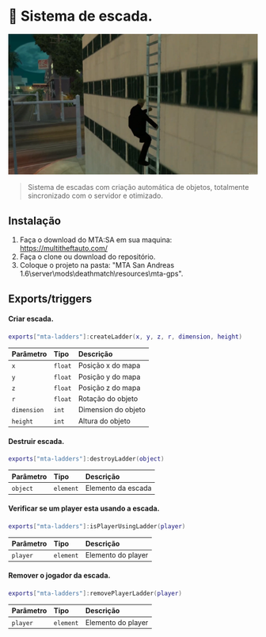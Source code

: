 # 🚩 Sistema de escada.

![preview](.github/preview.webp)

> Sistema de escadas com criação automática de objetos, totalmente sincronizado com o servidor e otimizado.

## Instalação

1. Faça o download do MTA:SA em sua maquina: https://multitheftauto.com/
2. Faça o clone ou download do repositório.
3. Coloque o projeto na pasta: "MTA San Andreas 1.6\server\mods\deathmatch\resources\mta-gps".

## Exports/triggers

#### Criar escada.

```lua
exports["mta-ladders"]:createLadder(x, y, z, r, dimension, height)
```

| Parâmetro   | Tipo    | Descrição           |
| :---------- | :------ | :------------------ |
| `x`         | `float` | Posição x do mapa   |
| `y`         | `float` | Posição y do mapa   |
| `z`         | `float` | Posição z do mapa   |
| `r`         | `float` | Rotação do objeto   |
| `dimension` | `int`   | Dimension do objeto |
| `height`    | `int`   | Altura do objeto    |

#### Destruir escada.

```lua
exports["mta-ladders"]:destroyLadder(object)
```

| Parâmetro | Tipo      | Descrição          |
| :-------- | :-------- | :----------------- |
| `object`  | `element` | Elemento da escada |

#### Verificar se um player esta usando a escada.

```lua
exports["mta-ladders"]:isPlayerUsingLadder(player)
```

| Parâmetro | Tipo      | Descrição          |
| :-------- | :-------- | :----------------- |
| `player`  | `element` | Elemento do player |

#### Remover o jogador da escada.

```lua
exports["mta-ladders"]:removePlayerLadder(player)
```

| Parâmetro | Tipo      | Descrição          |
| :-------- | :-------- | :----------------- |
| `player`  | `element` | Elemento do player |
